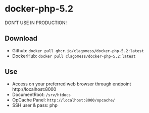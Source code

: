 # docker-php-5.2

DON'T USE IN PRODUCTION!

## Download
- Github: `docker pull ghcr.io/clagomess/docker-php-5.2:latest`
- DockerHub: `docker pull clagomess/docker-php-5.2:latest`

## Use
- Access on your preferred web browser through endpoint http://localhost:8000
- DocumentRoot: `/srv/htdocs`
- OpCache Panel: `http://localhost:8000/opcache/`
- SSH user & pass: php

